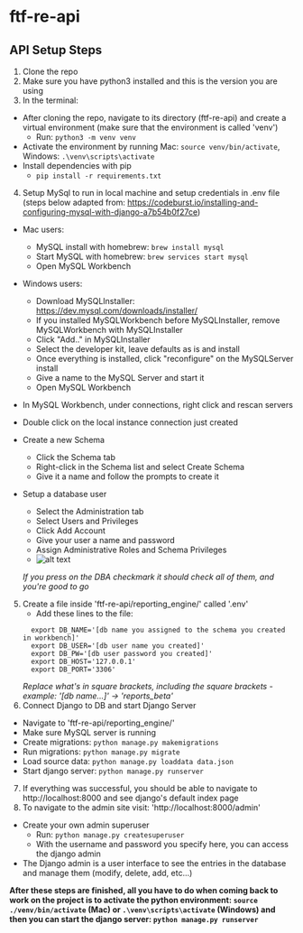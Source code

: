 # ftf-re-api
## API Setup Steps
1. Clone the repo
2. Make sure you have python3 installed and this is the version you are using
3. In the terminal:
  - After cloning the repo, navigate to its directory (ftf-re-api) and create a virtual environment (make sure that the environment is called 'venv')
    - Run: `python3 -m venv venv`
  - Activate the environment by running Mac: `source venv/bin/activate`, Windows: `.\venv\scripts\activate`
  - Install dependencies with pip
    - `pip install -r requirements.txt`
4. Setup MySql to run in local machine and setup credentials in .env file (steps below adapted from: https://codeburst.io/installing-and-configuring-mysql-with-django-a7b54b0f27ce)
  - Mac users:
    - MySQL install with homebrew: `brew install mysql`
    - Start MySQL with homebrew: `brew services start mysql`
    - Open MySQL Workbench
  - Windows users:
    - Download MySQLInstaller: https://dev.mysql.com/downloads/installer/
    - If you installed MySQLWorkbench before MySQLInstaller, remove MySQLWorkbench with MySQLInstaller
    - Click "Add.." in MySQLInstaller
    - Select the developer kit, leave defaults as is and install
    - Once everything is installed, click "reconfigure" on the MySQLServer install
    - Give a name to the MySQL Server and start it
    - Open MySQL Workbench
  - In MySQL Workbench, under connections, right click and rescan servers
  - Double click on the local instance connection just created
  - Create a new Schema
    - Click the Schema tab
    - Right-click in the Schema list and select Create Schema
    - Give it a name and follow the prompts to create it
  - Setup a database user
    - Select the Administration tab
    - Select Users and Privileges
    - Click Add Account
    - Give your user a name and password
    - Assign Administrative Roles and Schema Privileges
    - ![alt text](https://miro.medium.com/max/875/1*02UwfaPiNr8mWqSqb3akdg.png)
    
    *If you press on the DBA checkmark it should check all of them, and you're good to go*
5. Create a file inside 'ftf-re-api/reporting_engine/' called '.env'
     - Add these lines to the file:
     ```
       export DB_NAME='[db name you assigned to the schema you created in workbench]'
       export DB_USER='[db user name you created]'
       export DB_PW='[db user password you created]'
       export DB_HOST='127.0.0.1'
       export DB_PORT='3306'
      ```
     *Replace what's in square brackets, including the square brackets - example: '[db name...]' -> 'reports_beta'*
6. Connect Django to DB and start Django Server
  - Navigate to 'ftf-re-api/reporting_engine/'
  - Make sure MySQL server is running
  - Create migrations: `python manage.py makemigrations`
  - Run migrations: `python manage.py migrate`
  - Load source data: `python manage.py loaddata data.json`
  - Start django server: `python manage.py runserver`
7. If everything was successful, you should be able to navigate to http://localhost:8000 and see django's default index page
8. To navigate to the admin site visit: 'http://localhost:8000/admin'
  - Create your own admin superuser
    - Run: `python manage.py createsuperuser`
    - With the username and password you specify here, you can access the django admin
  - The Django admin is a user interface to see the entries in the database and manage them (modify, delete, add, etc...)
  
**After these steps are finished, all you have to do when coming back to work on the project is to activate the python environment: `source ./venv/bin/activate` (Mac) or `.\venv\scripts\activate` (Windows) and then you can start the django server: `python manage.py runserver`**
